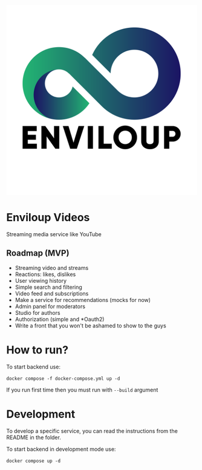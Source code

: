 ![enviloup logo](./docs/assets/logo/enviloup_logo.png)

# Enviloup Videos

Streaming media service like YouTube

## Roadmap (MVP)

- Streaming video and streams
- Reactions: likes, dislikes
- User viewing history
- Simple search and filtering
- Video feed and subscriptions
- Make a service for recommendations (mocks for now)
- Admin panel for moderators
- Studio for authors
- Authorization (simple and *Oauth2)
- Write a front that you won't be ashamed to show to the guys

# How to run?

To start backend use:

```shell
docker compose -f docker-compose.yml up -d
```

If you run first time then you must run with `--build` argument

# Development

To develop a specific service, you can read the instructions from the README in the folder.

To start backend in development mode use:

```shell
docker compose up -d
```
